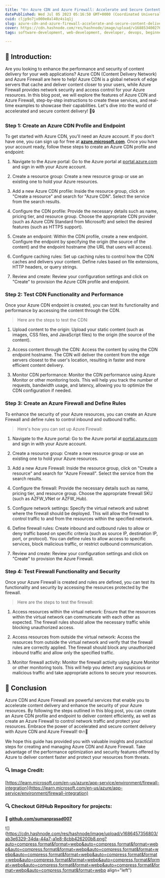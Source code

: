 ```yaml
---
title: "🌐🔥 Azure CDN and Azure Firewall: Accelerate and Secure Content Delivery"
datePublished: Wed Jul 05 2023 05:16:50 GMT+0000 (Coordinated Universal Time)
cuid: cljp9o7jx000e0al40z4s1q1j
slug: azure-cdn-and-azure-firewall-accelerate-and-secure-content-delivery
cover: https://cdn.hashnode.com/res/hashnode/image/upload/v1688534002761/838471b8-46cf-4849-a6fb-94c02bc9dfda.png
tags: software-development, web-development, developer, devops, beginners

---
```


## **📍 Introduction:**

Are you looking to enhance the performance and security of content delivery for your web applications? Azure CDN (Content Delivery Network) and Azure Firewall are here to help! Azure CDN is a global network of edge servers that cache and deliver content closer to your users, while Azure Firewall provides network security and access control for your Azure resources. In this blog post, we will explore the features of Azure CDN and Azure Firewall, step-by-step instructions to create these services, and real-time examples to showcase their capabilities. Let's dive into the world of accelerated and secure content delivery! 🚀🔒

### **Step 1: Create an Azure CDN Profile and Endpoint**

To get started with Azure CDN, you'll need an Azure account. If you don't have one, you can sign up for free at [**azure.microsoft.com**](http://azure.microsoft.com). Once you have your account ready, follow these steps to create an Azure CDN profile and endpoint:

1. Navigate to the Azure portal: Go to the Azure portal at [portal.azure.com](http://portal.azure.com) and sign in with your Azure account.
    
2. Create a resource group: Create a new resource group or use an existing one to hold your Azure resources.
    
3. Add a new Azure CDN profile: Inside the resource group, click on "Create a resource" and search for "Azure CDN". Select the service from the search results.
    
4. Configure the CDN profile: Provide the necessary details such as name, pricing tier, and resource group. Choose the appropriate CDN provider (such as Azure CDN Standard from Microsoft) and select the desired features (such as HTTPS support).
    
5. Create an endpoint: Within the CDN profile, create a new endpoint. Configure the endpoint by specifying the origin (the source of the content) and the endpoint hostname (the URL that users will access).
    
6. Configure caching rules: Set up caching rules to control how the CDN caches and delivers your content. Define rules based on file extensions, HTTP headers, or query strings.
    
7. Review and create: Review your configuration settings and click on "Create" to provision the Azure CDN profile and endpoint.
    

### **Step 2: Test CDN Functionality and Performance**

Once your Azure CDN endpoint is created, you can test its functionality and performance by accessing the content through the CDN.

> Here are the steps to test the CDN:

1. Upload content to the origin: Upload your static content (such as images, CSS files, and JavaScript files) to the origin (the source of the content).
    
2. Access content through the CDN: Access the content by using the CDN endpoint hostname. The CDN will deliver the content from the edge servers closest to the user's location, resulting in faster and more efficient content delivery.
    
3. Monitor CDN performance: Monitor the CDN performance using Azure Monitor or other monitoring tools. This will help you track the number of requests, bandwidth usage, and latency, allowing you to optimize the CDN configuration if needed.
    

### **Step 3: Create an Azure Firewall and Define Rules**

To enhance the security of your Azure resources, you can create an Azure Firewall and define rules to control inbound and outbound traffic.

> Here's how you can set up Azure Firewall:

1. Navigate to the Azure portal: Go to the Azure portal at [portal.azure.com](http://portal.azure.com) and sign in with your Azure account.
    
2. Create a resource group: Create a new resource group or use an existing one to hold your Azure resources.
    
3. Add a new Azure Firewall: Inside the resource group, click on "Create a resource" and search for "Azure Firewall". Select the service from the search results.
    
4. Configure the firewall: Provide the necessary details such as name, pricing tier, and resource group. Choose the appropriate firewall SKU (such as AZFW\_VNet or AZFW\_Hub).
    
5. Configure network settings: Specify the virtual network and subnet where the firewall should be deployed. This will allow the firewall to control traffic to and from the resources within the specified network.
    
6. Define firewall rules: Create inbound and outbound rules to allow or deny traffic based on specific criteria (such as source IP, destination IP, port, or protocol). You can define rules to allow access to specific services, block malicious traffic, or restrict outbound communication.
    
7. Review and create: Review your configuration settings and click on "Create" to provision the Azure Firewall.
    

### **Step 4: Test Firewall Functionality and Security**

Once your Azure Firewall is created and rules are defined, you can test its functionality and security by accessing the resources protected by the firewall.

> Here are the steps to test the firewall:

1. Access resources within the virtual network: Ensure that the resources within the virtual network can communicate with each other as expected. The firewall rules should allow the necessary traffic while blocking unauthorized access.
    
2. Access resources from outside the virtual network: Access the resources from outside the virtual network and verify that the firewall rules are correctly applied. The firewall should block any unauthorized inbound traffic and allow only the specified traffic.
    
3. Monitor firewall activity: Monitor the firewall activity using Azure Monitor or other monitoring tools. This will help you detect any suspicious or malicious traffic and take appropriate actions to secure your resources.
    

## **📍 Conclusion**

Azure CDN and Azure Firewall are powerful services that enable you to accelerate content delivery and enhance the security of your Azure resources. By following the steps outlined in this blog post, you can create an Azure CDN profile and endpoint to deliver content efficiently, as well as create an Azure Firewall to control network traffic and protect your resources. Embrace the power of accelerated and secure content delivery with Azure CDN and Azure Firewall! 🌐🔥💪

We hope this guide has provided you with valuable insights and practical steps for creating and managing Azure CDN and Azure Firewall. Take advantage of the performance optimization and security features offered by Azure to deliver content faster and protect your resources from threats.

### **🔍 Image Credit:**

[https://learn.microsoft.com/en-us/azure/app-service/environment/firewall-integration](https://learn.microsoft.com/en-us/azure/app-service/environment/firewall-integration)

### **🔍 Checkout GitHub Repository for projects:**

**🔗** [**github.com/sumanprasad007**](http://github.com/sumanprasad007)

![](https://cdn.hashnode.com/res/hashnode/image/upload/v1686457356803/ab3e6329-34da-44a7-a1e8-8cbb426200b8.png?auto=compress,format&format=webp&auto=compress,format&format=webp&auto=compress,format&format=webp&auto=compress,format&format=webp&auto=compress,format&format=webp&auto=compress,format&format=webp&auto=compress,format&format=webp&auto=compress,format&format=webp&auto=compress,format&format=webp&auto=compress,format&format=webp&auto=compress,format&format=webp align="left")
